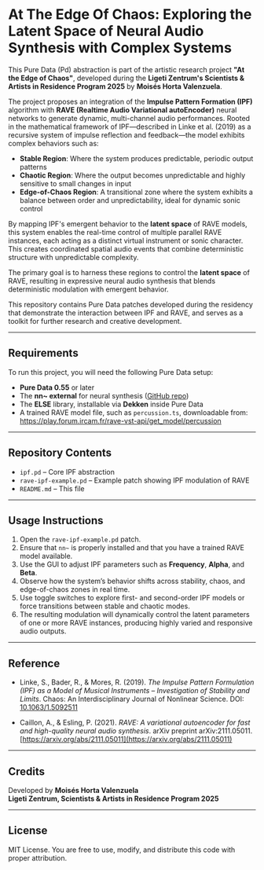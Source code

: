 # At The Edge Of Chaos: Exploring the Latent Space of Neural Audio Synthesis with Complex Systems 

This Pure Data (Pd) abstraction is part of the artistic research project **"At the Edge of Chaos"**, developed during the **Ligeti Zentrum's Scientists & Artists in Residence Program 2025** by **Moisés Horta Valenzuela**.

The project proposes an integration of the **Impulse Pattern Formation (IPF)** algorithm with **RAVE (Realtime Audio Variational autoEncoder)** neural networks to generate dynamic, multi-channel audio performances. Rooted in the mathematical framework of IPF—described in Linke et al. (2019) as a recursive system of impulse reflection and feedback—the model exhibits complex behaviors such as:
- **Stable Region**: Where the system produces predictable, periodic output patterns
- **Chaotic Region**: Where the output becomes unpredictable and highly sensitive to small changes in input
- **Edge-of-Chaos Region**: A transitional zone where the system exhibits a balance between order and unpredictability, ideal for dynamic sonic control

By mapping IPF's emergent behavior to the **latent space** of RAVE models, this system enables the real-time control of multiple parallel RAVE instances, each acting as a distinct virtual instrument or sonic character. This creates coordinated spatial audio events that combine deterministic structure with unpredictable complexity.

The primary goal is to harness these regions to control the **latent space** of RAVE, resulting in expressive neural audio synthesis that blends deterministic modulation with emergent behavior.

This repository contains Pure Data patches developed during the residency that demonstrate the interaction between IPF and RAVE, and serves as a toolkit for further research and creative development.

---

## Requirements

To run this project, you will need the following Pure Data setup:

- **Pure Data 0.55** or later  
- The **nn~ external** for neural synthesis ([GitHub repo](https://github.com/acids-ircam/nn_tilde))  
- The **ELSE** library, installable via **Dekken** inside Pure Data  
- A trained RAVE model file, such as `percussion.ts`, downloadable from:  
  https://play.forum.ircam.fr/rave-vst-api/get_model/percussion

---

## Repository Contents

- `ipf.pd` – Core IPF abstraction  
- `rave-ipf-example.pd` – Example patch showing IPF modulation of RAVE  
- `README.md` – This file  

---

## Usage Instructions

1. Open the `rave-ipf-example.pd` patch.
2. Ensure that `nn~` is properly installed and that you have a trained RAVE model available.
3. Use the GUI to adjust IPF parameters such as **Frequency**, **Alpha**, and **Beta**.
4. Observe how the system’s behavior shifts across stability, chaos, and edge-of-chaos zones in real time.
5. Use toggle switches to explore first- and second-order IPF models or force transitions between stable and chaotic modes.
6. The resulting modulation will dynamically control the latent parameters of one or more RAVE instances, producing highly varied and responsive audio outputs.

---

## Reference

- Linke, S., Bader, R., & Mores, R. (2019). *The Impulse Pattern Formulation (IPF) as a Model of Musical Instruments – Investigation of Stability and Limits*. Chaos: An Interdisciplinary Journal of Nonlinear Science. DOI: [10.1063/1.5092511](https://doi.org/10.1063/1.5092511)

- Caillon, A., & Esling, P. (2021). *RAVE: A variational autoencoder for fast and high-quality neural audio synthesis*. arXiv preprint arXiv:2111.05011. [https://arxiv.org/abs/2111.05011](https://arxiv.org/abs/2111.05011)

---

## Credits

Developed by **Moisés Horta Valenzuela**  
**Ligeti Zentrum, Scientists & Artists in Residence Program 2025**

---

## License

MIT License. You are free to use, modify, and distribute this code with proper attribution.
